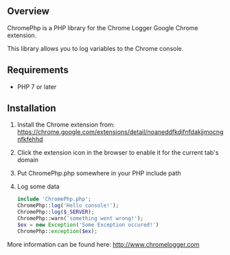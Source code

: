 ## Overview
ChromePhp is a PHP library for the Chrome Logger Google Chrome extension.

This library allows you to log variables to the Chrome console.

## Requirements
- PHP 7 or later

## Installation
1. Install the Chrome extension from: https://chrome.google.com/extensions/detail/noaneddfkdjfnfdakjjmocngnfkfehhd
2. Click the extension icon in the browser to enable it for the current tab's domain
3. Put ChromePhp.php somewhere in your PHP include path
4. Log some data

    ```php
    include 'ChromePhp.php';
    ChromePhp::log('Hello console!');
    ChromePhp::log($_SERVER);
    ChromePhp::warn('something went wrong!');
    $ex = new Exception('Some Exception occured!')
    ChromePhp::exception($ex);
    ```

More information can be found here:
http://www.chromelogger.com
